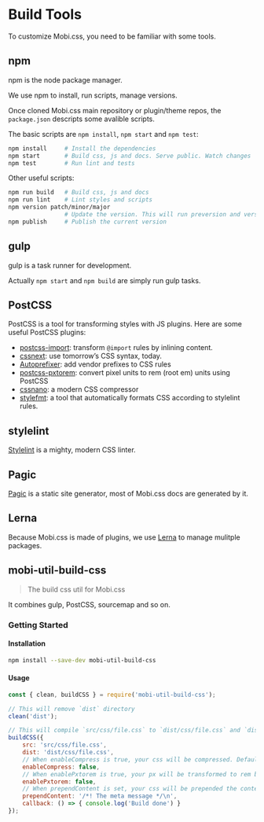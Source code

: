 # Build Tools

To customize Mobi.css, you need to be familiar with some tools.

## npm

npm is the node package manager.

We use npm to install, run scripts, manage versions.

Once cloned Mobi.css main repository or plugin/theme repos, the `package.json` descripts some avalible scripts.

The basic scripts are `npm install`, `npm start` and `npm test`:

```bash
npm install     # Install the dependencies
npm start       # Build css, js and docs. Serve public. Watch changes
npm test        # Run lint and tests
```

Other useful scripts:

```bash
npm run build   # Build css, js and docs
npm run lint    # Lint styles and scripts
npm version patch/minor/major
                # Update the version. This will run preversion and version scripts
npm publish     # Publish the current version
```

## gulp

gulp is a task runner for development.

Actually `npm start` and `npm build` are simply run gulp tasks.

## PostCSS

PostCSS is a tool for transforming styles with JS plugins. Here are some useful PostCSS plugins:

- [postcss-import](https://github.com/postcss/postcss-import): transform `@import` rules by inlining content.
- [cssnext](http://cssnext.io/): use tomorrow’s CSS syntax, today.
- [Autoprefixer](https://github.com/postcss/autoprefixer): add vendor prefixes to CSS rules
- [postcss-pxtorem](https://github.com/cuth/postcss-pxtorem): convert pixel units to rem (root em) units using PostCSS
- [cssnano](http://cssnano.co/): a modern CSS compressor
- [stylefmt](https://github.com/morishitter/stylefmt): a tool that automatically formats CSS according to stylelint rules.

## stylelint

[Stylelint](https://stylelint.io/) is a mighty, modern CSS linter.

## Pagic

[Pagic](https://github.com/xcatliu/pagic) is a static site generator, most of Mobi.css docs are generated by it.

## Lerna

Because Mobi.css is made of plugins, we use [Lerna](https://github.com/lerna/lerna) to manage mulitple packages.

## mobi-util-build-css

> The build css util for Mobi.css

It combines gulp, PostCSS, sourcemap and so on.

### Getting Started

#### Installation

```bash
npm install --save-dev mobi-util-build-css
```

#### Usage

```js
const { clean, buildCSS } = require('mobi-util-build-css');

// This will remove `dist` directory
clean('dist');

// This will compile `src/css/file.css` to `dist/css/file.css` and `dist/css/file.css.map`
buildCSS({
    src: 'src/css/file.css',
    dist: 'dist/css/file.css',
    // When enableCompress is true, your css will be compressed. Default to false
    enableCompress: false,
    // When enablePxtorem is true, your px will be transformed to rem based on 16px. Default to false
    enablePxtorem: false,
    // When prependContent is set, your css will be prepended the content. Please notice that only comments start with /*! will not be removed during compress
    prependContent: '/*! The meta message */\n',
    callback: () => { console.log('Build done') }
});
```
